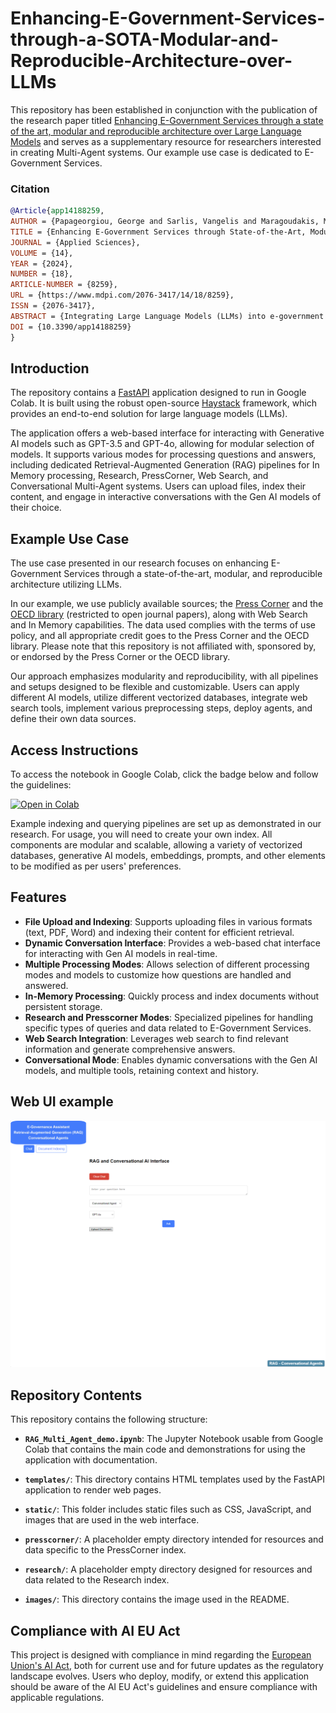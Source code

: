 # Enhancing-E-Government-Services-through-a-SOTA-Modular-and-Reproducible-Architecture-over-LLMs

This repository has been established in conjunction with the publication of the research paper titled [Enhancing E-Government Services through a state of the art, modular and reproducible architecture over Large Language Models](https://www.mdpi.com/2076-3417/14/18/8259) and serves as a supplementary resource for researchers interested in creating Multi-Agent systems. Our example use case is dedicated to E-Government Services.

### Citation
```bibtex
@Article{app14188259,
AUTHOR = {Papageorgiou, George and Sarlis, Vangelis and Maragoudakis, Manolis and Tjortjis, Christos},
TITLE = {Enhancing E-Government Services through State-of-the-Art, Modular, and Reproducible Architecture over Large Language Models},
JOURNAL = {Applied Sciences},
VOLUME = {14},
YEAR = {2024},
NUMBER = {18},
ARTICLE-NUMBER = {8259},
URL = {https://www.mdpi.com/2076-3417/14/18/8259},
ISSN = {2076-3417},
ABSTRACT = {Integrating Large Language Models (LLMs) into e-government applications has the potential to improve public service delivery through advanced data processing and automation. This paper explores critical aspects of a modular and reproducible architecture based on Retrieval-Augmented Generation (RAG) for deploying LLM-based assistants within e-government systems. By examining current practices and challenges, we propose a framework ensuring that Artificial Intelligence (AI) systems are modular and reproducible, essential for maintaining scalability, transparency, and ethical standards. Our approach utilizing Haystack demonstrates a complete multi-agent Generative AI (GAI) virtual assistant that facilitates scalability and reproducibility by allowing individual components to be independently scaled. This research focuses on a comprehensive review of the existing literature and presents case study examples to demonstrate how such an architecture can enhance public service operations. This framework provides a valuable case study for researchers, policymakers, and practitioners interested in exploring the integration of advanced computational linguistics and LLMs into e-government services, although it could benefit from further empirical validation.},
DOI = {10.3390/app14188259}
}
```

## Introduction

The repository contains a [FastAPI](https://github.com/fastapi/fastapi) application designed to run in Google Colab. It is built using the robust open-source [Haystack](https://github.com/deepset-ai/haystack) framework, which provides an end-to-end solution for large language models (LLMs).

The application offers a web-based interface for interacting with Generative AI models such as GPT-3.5 and GPT-4o, allowing for modular selection of models. It supports various modes for processing questions and answers, including dedicated Retrieval-Augmented Generation (RAG) pipelines for In Memory processing, Research, PressCorner, Web Search, and Conversational Multi-Agent systems. Users can upload files, index their content, and engage in interactive conversations with the Gen AI models of their choice.


## Example Use Case

The use case presented in our research focuses on enhancing E-Government Services through a state-of-the-art, modular, and reproducible architecture utilizing LLMs.

In our example, we use publicly available sources; the [Press Corner](https://ec.europa.eu/commission/presscorner) and the [OECD library](https://www.oecd-ilibrary.org/papers) (restricted to open journal papers), along with Web Search and In Memory capabilities. The data used complies with the terms of use policy, and all appropriate credit goes to the Press Corner and the OECD library. Please note that this repository is not affiliated with, sponsored by, or endorsed by the Press Corner or the OECD library.

Our approach emphasizes modularity and reproducibility, with all pipelines and setups designed to be flexible and customizable. Users can apply different AI models, utilize different vectorized databases, integrate web search tools, implement various preprocessing steps, deploy agents, and define their own data sources.


## Access Instructions

To access the notebook in Google Colab, click the badge below and follow the guidelines:

[![Open in Colab](https://colab.research.google.com/assets/colab-badge.svg)](https://colab.research.google.com/github/gpapageorgiouedu/Enhancing-E-Government-Services-through-a-SOTA-Modular-and-Reproducible-Architecture-over-LLMs/blob/main/RAG_Multi_Agent_demo.ipynb)

Example indexing and querying pipelines are set up as demonstrated in our research. For usage, you will need to create your own index. All components are modular and scalable, allowing a variety of vectorized databases, generative AI models, embeddings, prompts, and other elements to be modified as per users' preferences.


## Features

- **File Upload and Indexing**: Supports uploading files in various formats (text, PDF, Word) and indexing their content for efficient retrieval.
- **Dynamic Conversation Interface**: Provides a web-based chat interface for interacting with Gen AI models in real-time.
- **Multiple Processing Modes**: Allows selection of different processing modes and models to customize how questions are handled and answered.
- **In-Memory Processing**: Quickly process and index documents without persistent storage.
- **Research and Presscorner Modes**: Specialized pipelines for handling specific types of queries and data related to E-Government Services.
- **Web Search Integration**: Leverages web search to find relevant information and generate comprehensive answers.
- **Conversational Mode**: Enables dynamic conversations with the Gen AI models, and multiple tools, retaining context and history.

## Web UI example

![Virtual Assistant UI demo](images/Web_UI_demo.png)

## Repository Contents

This repository contains the following structure:

- **`RAG_Multi_Agent_demo.ipynb`**: The Jupyter Notebook usable from Google Colab that contains the main code and demonstrations for using the application with documentation.

- **`templates/`**: This directory contains HTML templates used by the FastAPI application to render web pages.

- **`static/`**: This folder includes static files such as CSS, JavaScript, and images that are used in the web interface.

- **`presscorner/`**: A placeholder empty directory intended for resources and data specific to the PressCorner index.

- **`research/`**: A placeholder empty directory designed for resources and data related to the Research index.

- **`images/`**: This directory contains the image used in the README.


## Compliance with AI EU Act

This project is designed with compliance in mind regarding the [European Union's AI Act](https://www.europarl.europa.eu/topics/en/article/20230601STO93804/eu-ai-act-first-regulation-on-artificial-intelligence), both for current use and for future updates as the regulatory landscape evolves. Users who deploy, modify, or extend this application should be aware of the AI EU Act's guidelines and ensure compliance with applicable regulations.
